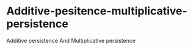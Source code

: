 # Additive-pesitence-multiplicative-persistence
Additive persistence And Multiplicative persistence
